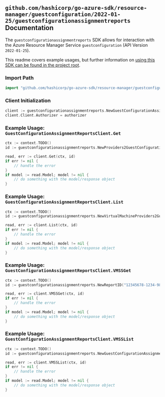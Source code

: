 
## `github.com/hashicorp/go-azure-sdk/resource-manager/guestconfiguration/2022-01-25/guestconfigurationassignmentreports` Documentation

The `guestconfigurationassignmentreports` SDK allows for interaction with the Azure Resource Manager Service `guestconfiguration` (API Version `2022-01-25`).

This readme covers example usages, but further information on [using this SDK can be found in the project root](https://github.com/hashicorp/go-azure-sdk/tree/main/docs).

### Import Path

```go
import "github.com/hashicorp/go-azure-sdk/resource-manager/guestconfiguration/2022-01-25/guestconfigurationassignmentreports"
```


### Client Initialization

```go
client := guestconfigurationassignmentreports.NewGuestConfigurationAssignmentReportsClientWithBaseURI("https://management.azure.com")
client.Client.Authorizer = authorizer
```


### Example Usage: `GuestConfigurationAssignmentReportsClient.Get`

```go
ctx := context.TODO()
id := guestconfigurationassignmentreports.NewProviders2GuestConfigurationAssignmentReportID("12345678-1234-9876-4563-123456789012", "example-resource-group", "virtualMachineValue", "guestConfigurationAssignmentValue", "reportIdValue")

read, err := client.Get(ctx, id)
if err != nil {
	// handle the error
}
if model := read.Model; model != nil {
	// do something with the model/response object
}
```


### Example Usage: `GuestConfigurationAssignmentReportsClient.List`

```go
ctx := context.TODO()
id := guestconfigurationassignmentreports.NewVirtualMachineProviders2GuestConfigurationAssignmentID("12345678-1234-9876-4563-123456789012", "example-resource-group", "virtualMachineValue", "guestConfigurationAssignmentValue")

read, err := client.List(ctx, id)
if err != nil {
	// handle the error
}
if model := read.Model; model != nil {
	// do something with the model/response object
}
```


### Example Usage: `GuestConfigurationAssignmentReportsClient.VMSSGet`

```go
ctx := context.TODO()
id := guestconfigurationassignmentreports.NewReportID("12345678-1234-9876-4563-123456789012", "example-resource-group", "virtualMachineScaleSetValue", "guestConfigurationAssignmentValue", "reportValue")

read, err := client.VMSSGet(ctx, id)
if err != nil {
	// handle the error
}
if model := read.Model; model != nil {
	// do something with the model/response object
}
```


### Example Usage: `GuestConfigurationAssignmentReportsClient.VMSSList`

```go
ctx := context.TODO()
id := guestconfigurationassignmentreports.NewGuestConfigurationAssignmentID("12345678-1234-9876-4563-123456789012", "example-resource-group", "virtualMachineScaleSetValue", "guestConfigurationAssignmentValue")

read, err := client.VMSSList(ctx, id)
if err != nil {
	// handle the error
}
if model := read.Model; model != nil {
	// do something with the model/response object
}
```
